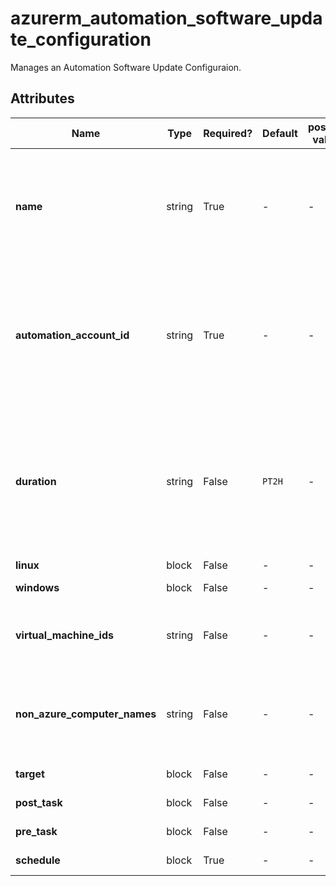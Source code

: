 # azurerm_automation_software_update_configuration

Manages an Automation Software Update Configuraion.

## Attributes

| Name | Type | Required? | Default  | possible values | Description |
| ---- | ---- | --------- | -------- | ----------- | ----------- |
| **name** | string | True | -  |  -  | The name which should be used for this Automation. Changing this forces a new Automation to be created. | 
| **automation_account_id** | string | True | -  |  -  | The ID of Automation Account to manage this Source Control. Changing this forces a new Automation Source Control to be created. | 
| **duration** | string | False | `PT2H`  |  -  | Maximum time allowed for the software update configuration run. using format `PT[n]H[n]M[n]S` as per ISO8601. Defaults to `PT2H`. | 
| **linux** | block | False | -  |  -  | A `linux` block. | 
| **windows** | block | False | -  |  -  | A `windows` block. | 
| **virtual_machine_ids** | string | False | -  |  -  | Specifies a list of Azure Resource IDs of azure virtual machines. | 
| **non_azure_computer_names** | string | False | -  |  -  | Specifies a list of names of non-Azure machines for the software update configuration. | 
| **target** | block | False | -  |  -  | A `target` blocks. | 
| **post_task** | block | False | -  |  -  | A `post_task` blocks. | 
| **pre_task** | block | False | -  |  -  | A `pre_task` blocks. | 
| **schedule** | block | True | -  |  -  | A `schedule` blocks. | 

